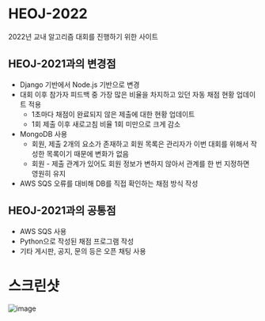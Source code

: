 # HEOJ-2022
2022년 교내 알고리즘 대회를 진행하기 위한 사이트

## HEOJ-2021과의 변경점
- Django 기반에서 Node.js 기반으로 변경
- 대회 이후 참가자 피드백 중 가장 많은 비율을 차지하고 있던 자동 채점 현황 업데이트 적용
  - 1초마다 채점이 완료되지 않은 제출에 대한 현황 업데이트
  - 1회 제출 이후 새로고침 비율 1회 미만으로 크게 감소
- MongoDB 사용
  - 회원, 제출 2개의 요소가 존재하고 회원 목록은 관리자가 이번 대회를 위해서 작성한 목록이기 때문에 변화가 없음
  - 회원 - 제출 관계가 있어도 회원 정보가 변하지 않아서 관계를 한 번 지정하면 영원히 유지
- AWS SQS 오류를 대비해 DB를 직접 확인하는 채점 방식 작성

## HEOJ-2021과의 공통점
- AWS SQS 사용
- Python으로 작성된 채점 프로그램 작성
- 기타 게시판, 공지, 문의 등은 오픈 채팅 사용

# 스크린샷
![image](https://user-images.githubusercontent.com/29690394/205923690-1f780128-e4cc-4a7f-a091-3b4117fb332b.png)
